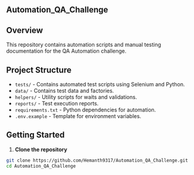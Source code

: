## Automation_QA_Challenge

## Overview
This repository contains automation scripts and manual testing documentation for the QA Automation challenge.

## Project Structure
- `tests/` - Contains automated test scripts using Selenium and Python.
- `data/` - Contains test data and factories.
- `helpers/` - Utility scripts for waits and validations.
- `reports/` - Test execution reports.
- `requirements.txt` - Python dependencies for automation.
- `.env.example` - Template for environment variables.

## Getting Started
1. **Clone the repository**
```bash
git clone https://github.com/Hemanth9317/Automation_QA_Challenge.git
cd Automation_QA_Challenge
